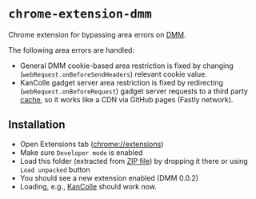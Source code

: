# `chrome-extension-dmm`

Chrome extension for bypassing area errors on [DMM](https://www.dmm.com/).

The following area errors are handled:

- General DMM cookie-based area restriction is fixed by changing (`webRequest.onBeforeSendHeaders`) relevant cookie value.
- KanColle gadget server area restriction is fixed by redirecting (`webRequest.onBeforeRequest`) gadget server requests to a third party [cache](https://github.com/kcwiki/cache), so it works like a CDN via GitHub pages (Fastly network).

## Installation

- Open Extensions tab ([chrome://extensions](chrome://extensions))
- Make sure `Developer mode` is enabled
- Load this folder (extracted from [ZIP file](https://github.com/kcwiki/chrome-extension-dmm/archive/master.zip)) by dropping it there or using `Load unpacked` button
- You should see a new extension enabled (DMM 0.0.2)
- Loading, e.g., [KanColle](http://www.dmm.com/netgame/social/-/gadgets/=/app_id=854854/) should work now.
